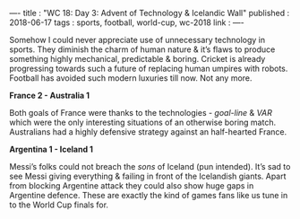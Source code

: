 —-
title : "WC 18: Day 3: Advent of Technology & Icelandic Wall"
published : 2018-06-17
tags : sports, football, world-cup, wc-2018
link : 
—-

Somehow I could never appreciate use of unnecessary technology in sports. They diminish the charm of human nature & it’s flaws to produce something highly mechanical, predictable & boring. Cricket is already progressing towards such a future of replacing human umpires with robots. Football has avoided such modern luxuries till now. Not any more.  

**France 2 - Australia 1**

Both goals of France were thanks to the technologies - *goal-line* & *VAR* which were the only interesting situations of an otherwise boring match. Australians had a highly defensive strategy against an half-hearted France. 

**Argentina 1 - Iceland 1**

Messi’s folks could not breach the *sons* of Iceland (pun intended). It’s sad to see Messi giving everything & failing in front of the Icelandish giants. Apart from blocking Argentine attack they could also show huge gaps in Argentine defence. These are exactly the kind of games fans like us tune in to the World Cup finals for.

